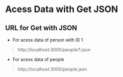 
# Acess Data with Get JSON

## URL for Get with JSON

* For acess data of person with ID 1

> http://localhost:3000/people/1.json

* For acess data of people

> http://localhost:3000/people.json